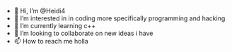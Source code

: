 - 👋 Hi, I’m @Heidi4
- 👀 I’m interested in in coding more specifically programming and hacking
- 🌱 I’m currently learning c++
- 💞️ I’m looking to collaborate on new ideas i have
- 📫 How to reach me holla

<!---
Heidi4/Heidi4 is a ✨ special ✨ repository because its `README.md` (this file) appears on your GitHub profile.
You can click the Preview link to take a look at your changes.
--->
